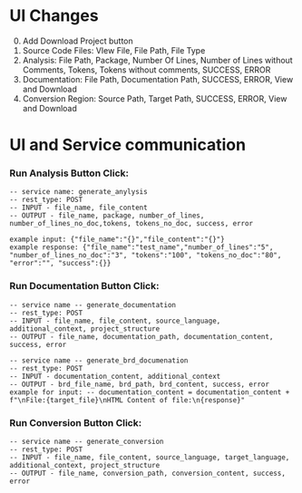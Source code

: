 # UI Changes
0) Add Download Project button
1) Source Code Files: VIew File, File Path, File Type
2) Analysis: File Path, Package, Number Of Lines, Number of Lines without Comments, Tokens, Tokens without comments, SUCCESS, ERROR
3) Documentation: File Path, Documentation Path, SUCCESS, ERROR, View and Download
4) Conversion Region: Source Path, Target Path, SUCCESS, ERROR, View and Download


# UI and Service communication

### Run Analysis Button Click:

    -- service name: generate_anylysis
    -- rest_type: POST
    -- INPUT - file_name, file_content
    -- OUTPUT - file_name, package, number_of_lines, number_of_lines_no_doc,tokens, tokens_no_doc, success, error    
    
    example input: {"file_name":"{}","file_content":"{}"}
    example response: {"file_name":"test_name","number_of_lines":"5", "number_of_lines_no_doc":"3", "tokens":"100", "tokens_no_doc":"80", "error":"", "success":{}}

### Run Documentation Button Click:
    -- service name -- generate_documentation
    -- rest_type: POST
    -- INPUT - file_name, file_content, source_language, additional_context, project_structure
    -- OUTPUT - file_name, documentation_path, documentation_content, success, error

    -- service name -- generate_brd_documenation
    -- rest_type: POST
    -- INPUT - documentation_content, additional_context
    -- OUTPUT - brd_file_name, brd_path, brd_content, success, error
    example for input: -- documentation_content = documentation_content + f"\nFile:{target_file}\nHTML Content of file:\n{response}"

### Run Conversion Button Click:
    -- service name -- generate_conversion
    -- rest_type: POST
    -- INPUT - file_name, file_content, source_language, target_language, additional_context, project_structure
    -- OUTPUT - file_name, conversion_path, conversion_content, success, error

